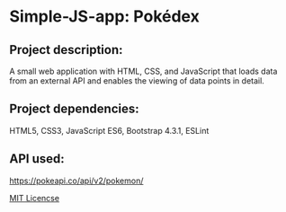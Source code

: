 # Simple-JS-app: Pokédex

## Project description: 
A small web application with HTML, CSS, and JavaScript that loads data from an external API and enables the viewing of data points in detail.

## Project dependencies: 
HTML5, CSS3, JavaScript ES6, Bootstrap 4.3.1, ESLint

## API used:
https://pokeapi.co/api/v2/pokemon/

[MIT Licencse](https://github.com/ClaraPapaya/First-JS-app/blob/main/LICENSE)
